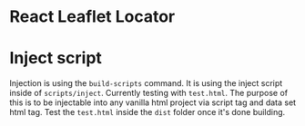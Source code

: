 # React Leaflet Locator

# Inject script 

Injection is using the `build-scripts` command. It is using the inject script inside of `scripts/inject`. Currently testing with `test.html`. The purpose of this is to be injectable into any vanilla html project via script tag and data set html tag. Test the `test.html` inside the `dist` folder once it's done building.
